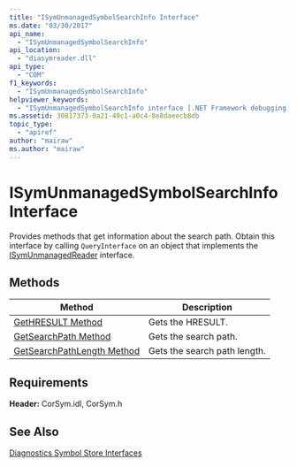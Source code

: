 ```yaml
---
title: "ISymUnmanagedSymbolSearchInfo Interface"
ms.date: "03/30/2017"
api_name: 
  - "ISymUnmanagedSymbolSearchInfo"
api_location: 
  - "diasymreader.dll"
api_type: 
  - "COM"
f1_keywords: 
  - "ISymUnmanagedSymbolSearchInfo"
helpviewer_keywords: 
  - "ISymUnmanagedSymbolSearchInfo interface [.NET Framework debugging]"
ms.assetid: 30817373-0a21-49c1-a0c4-8e8daeecb8db
topic_type: 
  - "apiref"
author: "mairaw"
ms.author: "mairaw"
---
```

# ISymUnmanagedSymbolSearchInfo Interface
Provides methods that get information about the search path. Obtain this interface by calling `QueryInterface` on an object that implements the [ISymUnmanagedReader](../../../../docs/framework/unmanaged-api/diagnostics/isymunmanagedreader-interface.md) interface.  
  
## Methods  
  
|Method|Description|  
|------------|-----------------|  
|[GetHRESULT Method](../../../../docs/framework/unmanaged-api/diagnostics/isymunmanagedsymbolsearchinfo-gethresult-method.md)|Gets the HRESULT.|  
|[GetSearchPath Method](../../../../docs/framework/unmanaged-api/diagnostics/isymunmanagedsymbolsearchinfo-getsearchpath-method.md)|Gets the search path.|  
|[GetSearchPathLength Method](../../../../docs/framework/unmanaged-api/diagnostics/isymunmanagedsymbolsearchinfo-getsearchpathlength-method.md)|Gets the search path length.|  
  
## Requirements  
 **Header:** CorSym.idl, CorSym.h  
  
## See Also  
 [Diagnostics Symbol Store Interfaces](../../../../docs/framework/unmanaged-api/diagnostics/diagnostics-symbol-store-interfaces.md)
